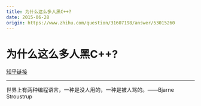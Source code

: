 ```yaml
---
title: 为什么这么多人黑C++?
date: 2015-06-28
origin: https://www.zhihu.com/question/31607198/answer/53015260
---
```

# 为什么这么多人黑C++?

[知乎链接](https://www.zhihu.com/question/31607198/answer/53015260)

---------

<span class="RichText ztext CopyrightRichText-richText" itemprop="text">世界上有两种编程语言，一种是没人用的，一种是被人骂的。——Bjarne Stroustrup</span>